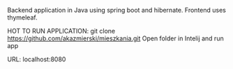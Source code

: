 Backend application in Java using spring boot and hibernate. Frontend uses thymeleaf.

HOT TO RUN APPLICATION: git clone https://github.com/akazmierski/mieszkania.git Open folder in Intelij and run app

URL: localhost:8080
